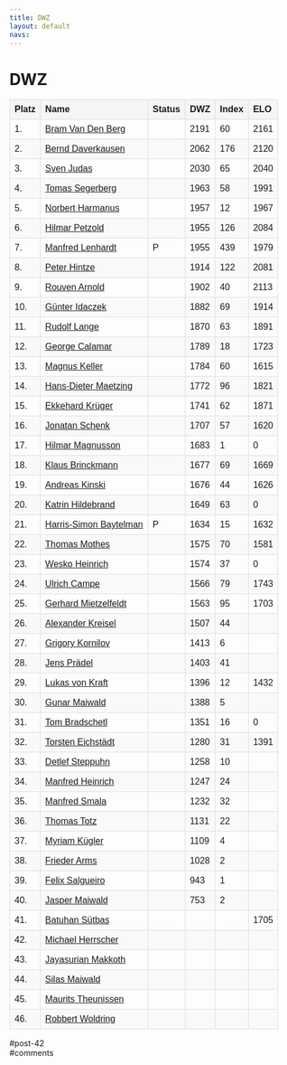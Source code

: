 ```yaml
---
title: DWZ 
layout: default
navs:
---
```

<div class="post-42 page type-page status-publish hentry" id="post-42">
<h1 class="entry-title">DWZ</h1>
<div class="entry-content">
<style>
		#dwzliste {
    		font-family: arial, sans-serif;
    		border-collapse: collapse;
    		width: 100%;
		}
		#dwzliste td, th {
    		border: 1px solid #dddddd;
    		text-align: left;
    		padding: 8px;
		}
		#dwzliste th {
    		background-color: #F5F5F5;
    		font-weight:bold;
		}
		#dwzliste tr:nth-child(odd) {
    		background-color: #F9F9F9;
		}
		</style><table id="dwzliste">
<tr>
<th>Platz</th>
<th align="left">Name</th>
<th>Status</th>
<th>DWZ</th>
<th>Index</th>
<th>ELO</th>
</tr>
<tr>
<td>1.</td>
<td><a href="http://www.schachbund.de/spieler/10013642.html" target="_blank"> Bram Van Den Berg</a></td>
<td></td>
<td>2191</td>
<td>60</td>
<td>2161</td>
</tr>
<tr>
<td>2.</td>
<td><a href="http://www.schachbund.de/spieler/10033664.html" target="_blank"> Bernd Daverkausen</a></td>
<td></td>
<td>2062</td>
<td>176</td>
<td>2120</td>
</tr>
<tr>
<td>3.</td>
<td><a href="http://www.schachbund.de/spieler/10096720.html" target="_blank"> Sven Judas</a></td>
<td></td>
<td>2030</td>
<td>65</td>
<td>2040</td>
</tr>
<tr>
<td>4.</td>
<td><a href="http://www.schachbund.de/spieler/10205260.html" target="_blank"> Tomas Segerberg</a></td>
<td></td>
<td>1963</td>
<td>58</td>
<td>1991</td>
</tr>
<tr>
<td>5.</td>
<td><a href="http://www.schachbund.de/spieler/10611609.html" target="_blank"> Norbert Harmanus</a></td>
<td></td>
<td>1957</td>
<td>12</td>
<td>1967</td>
</tr>
<tr>
<td>6.</td>
<td><a href="http://www.schachbund.de/spieler/10163013.html" target="_blank"> Hilmar Petzold</a></td>
<td></td>
<td>1955</td>
<td>126</td>
<td>2084</td>
</tr>
<tr>
<td>7.</td>
<td><a href="http://www.schachbund.de/spieler/10127270.html" target="_blank"> Manfred Lenhardt</a></td>
<td>P</td>
<td>1955</td>
<td>439</td>
<td>1979</td>
</tr>
<tr>
<td>8.</td>
<td><a href="http://www.schachbund.de/spieler/10084564.html" target="_blank"> Peter Hintze</a></td>
<td></td>
<td>1914</td>
<td>122</td>
<td>2081</td>
</tr>
<tr>
<td>9.</td>
<td><a href="http://www.schachbund.de/spieler/10004413.html" target="_blank"> Rouven Arnold</a></td>
<td></td>
<td>1902</td>
<td>40</td>
<td>2113</td>
</tr>
<tr>
<td>10.</td>
<td><a href="http://www.schachbund.de/spieler/10091944.html" target="_blank"> Günter Idaczek</a></td>
<td></td>
<td>1882</td>
<td>69</td>
<td>1914</td>
</tr>
<tr>
<td>11.</td>
<td><a href="http://www.schachbund.de/spieler/10040868.html" target="_blank"> Rudolf Lange</a></td>
<td></td>
<td>1870</td>
<td>63</td>
<td>1891</td>
</tr>
<tr>
<td>12.</td>
<td><a href="http://www.schachbund.de/spieler/10285337.html" target="_blank"> George Calamar</a></td>
<td></td>
<td>1789</td>
<td>18</td>
<td>1723</td>
</tr>
<tr>
<td>13.</td>
<td><a href="http://www.schachbund.de/spieler/10101963.html" target="_blank"> Magnus Keller</a></td>
<td></td>
<td>1784</td>
<td>60</td>
<td>1615</td>
</tr>
<tr>
<td>14.</td>
<td><a href="http://www.schachbund.de/spieler/10134510.html" target="_blank"> Hans-Dieter Maetzing</a></td>
<td></td>
<td>1772</td>
<td>96</td>
<td>1821</td>
</tr>
<tr>
<td>15.</td>
<td><a href="http://www.schachbund.de/spieler/10118325.html" target="_blank"> Ekkehard Krüger</a></td>
<td></td>
<td>1741</td>
<td>62</td>
<td>1871</td>
</tr>
<tr>
<td>16.</td>
<td><a href="http://www.schachbund.de/spieler/10553797.html" target="_blank"> Jonatan Schenk</a></td>
<td></td>
<td>1707</td>
<td>57</td>
<td>1620</td>
</tr>
<tr>
<td>17.</td>
<td><a href="http://www.schachbund.de/spieler/10770951.html" target="_blank"> Hilmar Magnusson</a></td>
<td></td>
<td>1683</td>
<td>1</td>
<td>0</td>
</tr>
<tr>
<td>18.</td>
<td><a href="http://www.schachbund.de/spieler/10024729.html" target="_blank"> Klaus Brinckmann</a></td>
<td></td>
<td>1677</td>
<td>69</td>
<td>1669</td>
</tr>
<tr>
<td>19.</td>
<td><a href="http://www.schachbund.de/spieler/10104296.html" target="_blank"> Andreas Kinski</a></td>
<td></td>
<td>1676</td>
<td>44</td>
<td>1626</td>
</tr>
<tr>
<td>20.</td>
<td><a href="http://www.schachbund.de/spieler/10083814.html" target="_blank"> Katrin Hildebrand</a></td>
<td></td>
<td>1649</td>
<td>63</td>
<td>0</td>
</tr>
<tr>
<td>21.</td>
<td><a href="http://www.schachbund.de/spieler/10594349.html" target="_blank"> Harris-Simon Baytelman</a></td>
<td>P</td>
<td>1634</td>
<td>15</td>
<td>1632</td>
</tr>
<tr>
<td>22.</td>
<td><a href="http://www.schachbund.de/spieler/10146805.html" target="_blank"> Thomas Mothes</a></td>
<td></td>
<td>1575</td>
<td>70</td>
<td>1581</td>
</tr>
<tr>
<td>23.</td>
<td><a href="http://www.schachbund.de/spieler/10078574.html" target="_blank"> Wesko Heinrich</a></td>
<td></td>
<td>1574</td>
<td>37</td>
<td>0</td>
</tr>
<tr>
<td>24.</td>
<td><a href="http://www.schachbund.de/spieler/10029562.html" target="_blank"> Ulrich Campe</a></td>
<td></td>
<td>1566</td>
<td>79</td>
<td>1743</td>
</tr>
<tr>
<td>25.</td>
<td><a href="http://www.schachbund.de/spieler/10143747.html" target="_blank"> Gerhard Mietzelfeldt</a></td>
<td></td>
<td>1563</td>
<td>95</td>
<td>1703</td>
</tr>
<tr>
<td>26.</td>
<td><a href="http://www.schachbund.de/spieler/10116442.html" target="_blank"> Alexander Kreisel</a></td>
<td></td>
<td>1507</td>
<td>44</td>
<td></td>
</tr>
<tr>
<td>27.</td>
<td><a href="http://www.schachbund.de/spieler/10286599.html" target="_blank"> Grigory Kornilov</a></td>
<td></td>
<td>1413</td>
<td>6</td>
<td></td>
</tr>
<tr>
<td>28.</td>
<td><a href="http://www.schachbund.de/spieler/10167436.html" target="_blank"> Jens Prädel</a></td>
<td></td>
<td>1403</td>
<td>41</td>
<td></td>
</tr>
<tr>
<td>29.</td>
<td><a href="http://www.schachbund.de/spieler/10708795.html" target="_blank"> Lukas von Kraft</a></td>
<td></td>
<td>1396</td>
<td>12</td>
<td>1432</td>
</tr>
<tr>
<td>30.</td>
<td><a href="http://www.schachbund.de/spieler/10718317.html" target="_blank"> Gunar Maiwald</a></td>
<td></td>
<td>1388</td>
<td>5</td>
<td></td>
</tr>
<tr>
<td>31.</td>
<td><a href="http://www.schachbund.de/spieler/10022302.html" target="_blank"> Tom Bradschetl</a></td>
<td></td>
<td>1351</td>
<td>16</td>
<td>0</td>
</tr>
<tr>
<td>32.</td>
<td><a href="http://www.schachbund.de/spieler/10553781.html" target="_blank"> Torsten Eichstädt</a></td>
<td></td>
<td>1280</td>
<td>31</td>
<td>1391</td>
</tr>
<tr>
<td>33.</td>
<td><a href="http://www.schachbund.de/spieler/10275535.html" target="_blank"> Detlef Steppuhn</a></td>
<td></td>
<td>1258</td>
<td>10</td>
<td></td>
</tr>
<tr>
<td>34.</td>
<td><a href="http://www.schachbund.de/spieler/10078511.html" target="_blank"> Manfred Heinrich</a></td>
<td></td>
<td>1247</td>
<td>24</td>
<td></td>
</tr>
<tr>
<td>35.</td>
<td><a href="http://www.schachbund.de/spieler/10209542.html" target="_blank"> Manfred Smala</a></td>
<td></td>
<td>1232</td>
<td>32</td>
<td></td>
</tr>
<tr>
<td>36.</td>
<td><a href="http://www.schachbund.de/spieler/10273928.html" target="_blank"> Thomas Totz</a></td>
<td></td>
<td>1131</td>
<td>22</td>
<td></td>
</tr>
<tr>
<td>37.</td>
<td><a href="http://www.schachbund.de/spieler/10745115.html" target="_blank"> Myriam Kügler</a></td>
<td></td>
<td>1109</td>
<td>4</td>
<td></td>
</tr>
<tr>
<td>38.</td>
<td><a href="http://www.schachbund.de/spieler/10620251.html" target="_blank"> Frieder Arms</a></td>
<td></td>
<td>1028</td>
<td>2</td>
<td></td>
</tr>
<tr>
<td>39.</td>
<td><a href="http://www.schachbund.de/spieler/10796627.html" target="_blank"> Felix Salgueiro</a></td>
<td></td>
<td>943</td>
<td>1</td>
<td></td>
</tr>
<tr>
<td>40.</td>
<td><a href="http://www.schachbund.de/spieler/10405586.html" target="_blank"> Jasper Maiwald</a></td>
<td></td>
<td>753</td>
<td>2</td>
<td></td>
</tr>
<tr>
<td>41.</td>
<td><a href="http://www.schachbund.de/spieler/10709459.html" target="_blank"> Batuhan Sütbaş</a></td>
<td></td>
<td></td>
<td></td>
<td>1705</td>
</tr>
<tr>
<td>42.</td>
<td><a href="http://www.schachbund.de/spieler/10082176.html" target="_blank"> Michael Herrscher</a></td>
<td></td>
<td></td>
<td></td>
<td></td>
</tr>
<tr>
<td>43.</td>
<td><a href="http://www.schachbund.de/spieler/10778617.html" target="_blank"> Jayasurian Makkoth</a></td>
<td></td>
<td></td>
<td></td>
<td></td>
</tr>
<tr>
<td>44.</td>
<td><a href="http://www.schachbund.de/spieler/10783153.html" target="_blank"> Silas Maiwald</a></td>
<td></td>
<td></td>
<td></td>
<td></td>
</tr>
<tr>
<td>45.</td>
<td><a href="http://www.schachbund.de/spieler/10815433.html" target="_blank"> Maurits Theunissen</a></td>
<td></td>
<td></td>
<td></td>
<td></td>
</tr>
<tr>
<td>46.</td>
<td><a href="http://www.schachbund.de/spieler/10815449.html" target="_blank"> Robbert Woldring</a></td>
<td></td>
<td></td>
<td></td>
<td></td>
</tr>
</table>
</div><!-- .entry-content -->
</div> #post-42 
<div id="comments">
</div> #comments 
